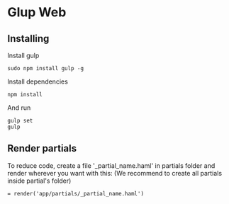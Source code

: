 # Glup Web

## Installing

Install gulp

```
sudo npm install gulp -g
```

Install dependencies

```
npm install
```

And run

```
gulp set
gulp
```

## Render partials

To reduce code, create a file '\_partial_name.haml' in partials folder and render wherever you want with this:
(We recommend to create all partials inside partial's folder)

```
= render('app/partials/_partial_name.haml')
```
